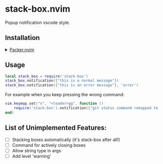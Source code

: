 # stack-box.nvim

Popup notification vscode style.

## Installation

<details>
	<summary><a href="https://github.com/wbthomason/packer.nvim">Packer.nvim</a></summary>

```lua
use {
    "dssste/stack-box.nvim",
    config = function()
        require("stack-box").setup()
    end,
}
```

</details>

## Usage

```lua
local stack_box = require('stack-box')
stack_box.notification({"this is a normal message"})
stack_box.notification({"this is an error message"}, 'error')
```

For example when you keep pressing the wrong command:

```lua
vim.keymap.set("n", "<leader>gg", function ()
    require('stack-box').notification({"git status command remapped to <c-g>"}, 'error')
end)
```

## List of Unimplemented Features:

- [ ] Stacking boxes automatically (it's stack-box after all!)
- [ ] Command for actively closing boxes
- [ ] Allow string type in args
- [ ] Add level 'warning'
